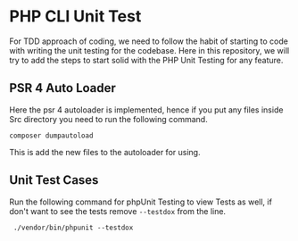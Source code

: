 # PHP CLI Unit Test
For TDD approach of coding, we need to follow the habit of starting to code with writing the unit testing for the codebase. Here in this repository, we will try to add the steps to start solid with the PHP Unit Testing for any feature.

## PSR 4 Auto Loader
Here the psr 4 autoloader is implemented, hence if you put any files inside Src directory you need to run the following command.

```composer dumpautoload```

This is add the new files to the autoloader for using.

## Unit Test Cases
Run the following command for phpUnit Testing to view Tests as well, if don't want to see the tests remove ```--testdox``` from the line.

``` ./vendor/bin/phpunit --testdox```


